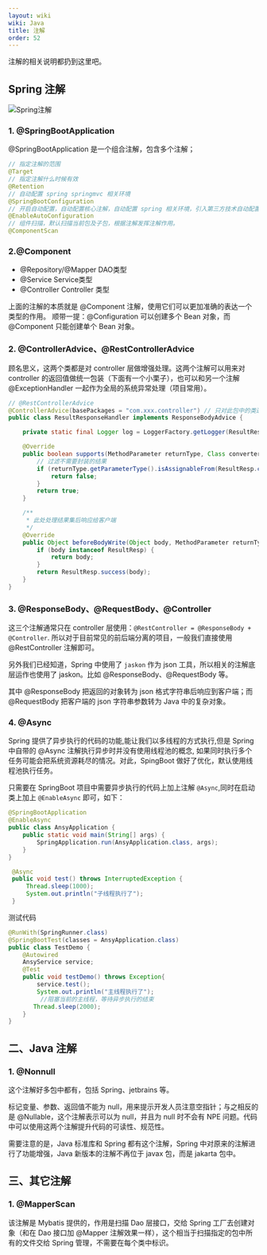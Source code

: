 ```yaml
---
layout: wiki
wiki: Java
title: 注解
order: 52
---
```


注解的相关说明都扔到这里吧。

<!-- more -->

## Spring 注解

![Spring注解](https://fastly.jsdelivr.net/gh/prettywinter/dist/images/doc/Spring注解总结.png "Spring注解总结")

### 1. @SpringBootApplication

@SpringBootApplication 是一个组合注解，包含多个注解；

```java
// 指定注解的范围
@Target
// 指定注解什么时候有效
@Retention
// 自动配置 spring springmvc 相关环境
@SpringBootConfiguration
// 开启自动配置，自动配置核心注解，自动配置 spring 相关环境，引入第三方技术自动配置其环境，mybatis-springboot、redis-springboot 等等
@EnableAutoConfiguration
// 组件扫描，默认扫描当前包及子包，根据注解发挥注解作用。
@ComponentScan
```

### 2.@Component

- @Repository/@Mapper DAO类型
- @Service  Service类型
- @Controller Controller 类型

上面的注解的本质就是 @Component 注解，使用它们可以更加准确的表达一个类型的作用。
顺带一提：@Configuration 可以创建多个 Bean 对象，而 @Component 只能创建单个 Bean 对象。

### 2. @ControllerAdvice、@RestControllerAdvice

顾名思义，这两个类都是对 controller 层做增强处理。这两个注解可以用来对 controller 的返回值做统一包装（下面有一个小栗子），也可以和另一个注解 @ExceptionHandler 一起作为全局的系统异常处理（项目常用）。

```java
// @RestControllerAdvice 
@ControllerAdvice(basePackages = "com.xxx.controller") // 只对此包中的类进行结果封装
public class ResultResponseHandler implements ResponseBodyAdvice {

    private static final Logger log = LoggerFactory.getLogger(ResultResponseHandler.class);

    @Override
    public boolean supports(MethodParameter returnType, Class converterType) {
        // 过滤不需要封装的结果
        if (returnType.getParameterType().isAssignableFrom(ResultResp.class)) {
            return false;
        }
        return true;
    }

    /**
     * 此处处理结果集后响应给客户端
     */
    @Override
    public Object beforeBodyWrite(Object body, MethodParameter returnType, MediaType selectedContentType, Class selectedConverterType, ServerHttpRequest request, ServerHttpResponse response) {
        if (body instanceof ResultResp) {
            return body;
        }
        return ResultResp.success(body);
    }
}
```

### 3. @ResponseBody、@RequestBody、@Controller

这三个注解通常只在 controller 层使用：`@RestController = @ResponseBody + @Controller`.
所以对于目前常见的前后端分离的项目，一般我们直接使用 @RestController 注解即可。

另外我们已经知道，Spring 中使用了 `jaskon` 作为 json 工具，所以相关的注解底层运作也使用了 jaskon。比如 @ResponseBody、@RequestBody 等。

其中 @ResponseBody 把返回的对象转为 json 格式字符串后响应到客户端；而 @RequestBody 把客户端的 json 字符串参数转为 Java 中的复杂对象。

### 4. @Async

Spring 提供了异步执行的代码的功能,能让我们以多线程的方式执行,但是 Spring 中自带的 @Async 注解执行异步时并没有使用线程池的概念, 如果同时执行多个任务可能会把系统资源耗尽的情况。对此，SpingBoot 做好了优化，默认使用线程池执行任务。

只需要在 SpringBoot 项目中需要异步执行的代码上加上注解 `@Async`,同时在启动类上加上 `@EnableAsync` 即可，如下：

```java
@SpringBootApplication
@EnableAsync
public class AnsyApplication {
    public static void main(String[] args) {
        SpringApplication.run(AnsyApplication.class, args);
    }
}
```

```java
 @Async
 public void test() throws InterruptedException {
     Thread.sleep(1000);
     System.out.println("子线程执行了");
 }
```

测试代码

```java
@RunWith(SpringRunner.class)
@SpringBootTest(classes = AnsyApplication.class)
public class TestDemo {
    @Autowired
    AnsyService service;
    @Test
    public void testDemo() throws Exception{
        service.test();
        System.out.println("主线程执行了");
         //阻塞当前的主线程，等待异步执行的结束
       Thread.sleep(2000);
    }
}
```

## 二、Java 注解

### 1. @Nonnull

这个注解好多包中都有，包括 Spring、jetbrains 等。

标记变量、参数、返回值不能为 null，用来提示开发人员注意空指针；与之相反的是 @Nullable，这个注解表示可以为 null，并且为 null 时不会有 NPE 问题。代码中可以使用这两个注解提升代码的可读性、规范性。

需要注意的是，Java 标准库和 Spring 都有这个注解，Spring 中对原来的注解进行了功能增强，Java 新版本的注解不再位于 javax 包，而是 jakarta 包中。

## 三、其它注解

### 1. @MapperScan

该注解是 Mybatis 提供的，作用是扫描 Dao 层接口，交给 Spring 工厂去创建对象（和在 Dao 接口加 @Mapper 注解效果一样），这个相当于扫描指定的包中所有的文件交给 Spring 管理，不需要在每个类中标识。